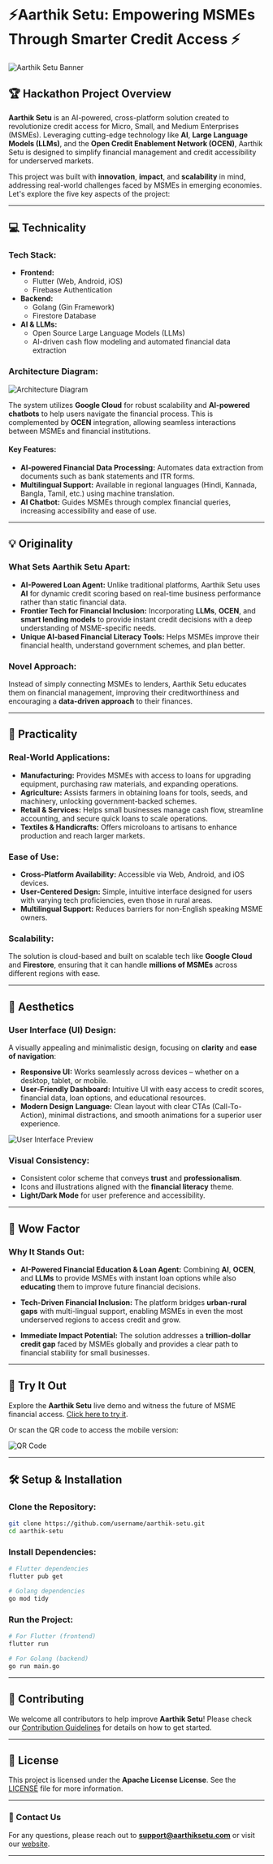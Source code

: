 # ⚡Aarthik Setu: Empowering MSMEs Through Smarter Credit Access ⚡

![Aarthik Setu Banner](https://aarthik-setu.web.app/images/banner.png) <!-- Placeholder for banner image -->

## 🏆 Hackathon Project Overview

**Aarthik Setu** is an AI-powered, cross-platform solution created to revolutionize credit access for Micro, Small, and Medium Enterprises (MSMEs). Leveraging cutting-edge technology like **AI**, **Large Language Models (LLMs)**, and the **Open Credit Enablement Network (OCEN)**, Aarthik Setu is designed to simplify financial management and credit accessibility for underserved markets.

This project was built with **innovation**, **impact**, and **scalability** in mind, addressing real-world challenges faced by MSMEs in emerging economies. Let's explore the five key aspects of the project:

---

## 💻 Technicality

### **Tech Stack:**

- **Frontend:**
  - Flutter (Web, Android, iOS)
  - Firebase Authentication
- **Backend:**
  - Golang (Gin Framework)
  - Firestore Database
- **AI & LLMs:**
  - Open Source Large Language Models (LLMs)
  - AI-driven cash flow modeling and automated financial data extraction

### **Architecture Diagram:**

![Architecture Diagram](https://aarthik-setu.web.app/images/architecture.png) <!-- Placeholder for architecture diagram -->

The system utilizes **Google Cloud** for robust scalability and **AI-powered chatbots** to help users navigate the financial process. This is complemented by **OCEN** integration, allowing seamless interactions between MSMEs and financial institutions.

#### Key Features:
- **AI-powered Financial Data Processing:** Automates data extraction from documents such as bank statements and ITR forms.
- **Multilingual Support:** Available in regional languages (Hindi, Kannada, Bangla, Tamil, etc.) using machine translation.
- **AI Chatbot:** Guides MSMEs through complex financial queries, increasing accessibility and ease of use.

---

## 💡 Originality

### **What Sets Aarthik Setu Apart:**

- **AI-Powered Loan Agent:** Unlike traditional platforms, Aarthik Setu uses **AI** for dynamic credit scoring based on real-time business performance rather than static financial data.
- **Frontier Tech for Financial Inclusion:** Incorporating **LLMs**, **OCEN**, and **smart lending models** to provide instant credit decisions with a deep understanding of MSME-specific needs.
- **Unique AI-based Financial Literacy Tools:** Helps MSMEs improve their financial health, understand government schemes, and plan better.

### **Novel Approach:**

Instead of simply connecting MSMEs to lenders, Aarthik Setu educates them on financial management, improving their creditworthiness and encouraging a **data-driven approach** to their finances.

---

## 🔨 Practicality

### **Real-World Applications:**

- **Manufacturing:** Provides MSMEs with access to loans for upgrading equipment, purchasing raw materials, and expanding operations.
- **Agriculture:** Assists farmers in obtaining loans for tools, seeds, and machinery, unlocking government-backed schemes.
- **Retail & Services:** Helps small businesses manage cash flow, streamline accounting, and secure quick loans to scale operations.
- **Textiles & Handicrafts:** Offers microloans to artisans to enhance production and reach larger markets.

### **Ease of Use:**

- **Cross-Platform Availability:** Accessible via Web, Android, and iOS devices.
- **User-Centered Design:** Simple, intuitive interface designed for users with varying tech proficiencies, even those in rural areas.
- **Multilingual Support:** Reduces barriers for non-English speaking MSME owners.

### **Scalability:**

The solution is cloud-based and built on scalable tech like **Google Cloud** and **Firestore**, ensuring that it can handle **millions of MSMEs** across different regions with ease.

---

## 🎨 Aesthetics

### **User Interface (UI) Design:**

A visually appealing and minimalistic design, focusing on **clarity** and **ease of navigation**:
- **Responsive UI:** Works seamlessly across devices – whether on a desktop, tablet, or mobile.
- **User-Friendly Dashboard:** Intuitive UI with easy access to credit scores, financial data, loan options, and educational resources.
- **Modern Design Language:** Clean layout with clear CTAs (Call-To-Action), minimal distractions, and smooth animations for a superior user experience.

![User Interface Preview](https://aarthik-setu.web.app/images/ui-preview.png) <!-- Placeholder for UI image -->

### **Visual Consistency:**

- Consistent color scheme that conveys **trust** and **professionalism**.
- Icons and illustrations aligned with the **financial literacy** theme.
- **Light/Dark Mode** for user preference and accessibility.

---

## 🤯 Wow Factor

### **Why It Stands Out:**

- **AI-Powered Financial Education & Loan Agent:** Combining **AI**, **OCEN**, and **LLMs** to provide MSMEs with instant loan options while also **educating** them to improve future financial decisions.
  
- **Tech-Driven Financial Inclusion:** The platform bridges **urban-rural gaps** with multi-lingual support, enabling MSMEs in even the most underserved regions to access credit and grow.

- **Immediate Impact Potential:** The solution addresses a **trillion-dollar credit gap** faced by MSMEs globally and provides a clear path to financial stability for small businesses.

---

## 📱 Try It Out

Explore the **Aarthik Setu** live demo and witness the future of MSME financial access. [Click here to try it](https://aarthik-setu.web.app/).

Or scan the QR code to access the mobile version:

![QR Code]() <!-- Placeholder for QR Code -->

---

## 🛠️ Setup & Installation

### Clone the Repository:
```bash
git clone https://github.com/username/aarthik-setu.git
cd aarthik-setu
```

### Install Dependencies:
```bash
# Flutter dependencies
flutter pub get

# Golang dependencies
go mod tidy
```

### Run the Project:
```bash
# For Flutter (frontend)
flutter run

# For Golang (backend)
go run main.go
```

---

## 🤝 Contributing

We welcome all contributors to help improve **Aarthik Setu**! Please check our [Contribution Guidelines](CONTRIBUTING.md) for details on how to get started.

---

## 📝 License

This project is licensed under the **Apache License License**. See the [LICENSE](https://github.com/HareNTortoise/Aarthik-Setu/blob/main/LICENSE) file for more information.

---

### 💬 Contact Us

For any questions, please reach out to **support@aarthiksetu.com** or visit our [website](https://aarthik-setu.web.app).

---
